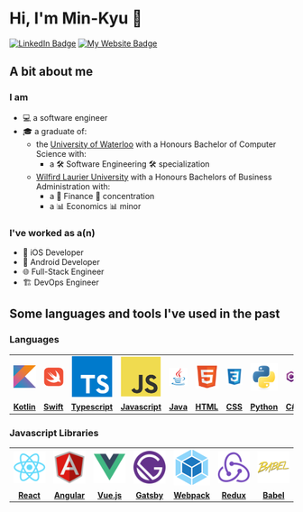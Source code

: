 # Hi, I'm Min-Kyu 👋

[![LinkedIn Badge](https://img.shields.io/badge/My%20LinkedIn%20Profile-0077B5?style=flat-square&logo=Linkedin&logoColor=FFFFFF&link=https://www.linkedin.com/in/leeminkyu16/)](https://www.linkedin.com/in/leeminkyu16/)
[![My Website Badge](https://img.shields.io/badge/My%20Website-4D8FAC?style=flat-square&logo=googlechrome&logoColor=FFFFFF&link=https%3A%2F%2Fleeminkyu16.github.io%2F)](https://www.linkedin.com/in/leeminkyu16/)

## A bit about me

### I am

- 💻 a software engineer
- 🎓 a graduate of:
  - the [University of Waterloo](https://uwaterloo.ca/) with a Honours Bachelor of Computer Science with:
    - a 🛠 Software Engineering 🛠 specialization
  - [Wilfird Laurier University](https://www.wlu.ca/) with a Honours Bachelors of Business Administration with:
    - a 💸 Finance 💸 concentration
    - a 📊 Economics 📊 minor

### I've worked as a(n)

- 🍎 iOS Developer
- 🤖 Android Developer
- 🌐 Full-Stack Engineer
- 🏗️ DevOps Engineer

## Some languages and tools I've used in the past

### Languages

<table>
<tbody>
    <tr align="center" valign="center">
        <td width="10%" align="center">
   <a href="https://kotlinlang.org/">
    <img
     alt="Kotlin Logo"
     src="./readme-assets/kotlin-original.svg"
     width="100%"
    >
   </a>
        </td>
        <td width="10%" align="center">
   <a href="https://www.swift.org/">
    <img
     alt="Swift Logo"
     src="./readme-assets/swift-original.svg"
     width="100%"
    >
   </a>
        </td>
        <td width="10%" align="center">
   <a href="https://www.typescriptlang.org/">
    <img
     alt="Typescript Logo"
     src="./readme-assets/typescript-original.svg"
     width="100%"
    >
   </a>
        </td>
        <td width="10%" align="center">
   <a href="https://ecma-international.org/">
    <img
     alt="Javascript Logo"
     src="./readme-assets/javascript-original.svg"
     width="100%"
    >
   </a>
        </td>
        <td width="10%" align="center">
   <a href="https://www.java.com/en/">
    <img
     alt="Java Logo"
     src="./readme-assets/java-original.svg"
     width="100%"
    >
   </a>
        </td>
        <td width="10%" align="center">
   <a href="https://html.spec.whatwg.org/multipage/">
    <img
     alt="HTML Logo"
     src="./readme-assets/html5-original.svg"
     width="100%"
    >
   </a>
        </td>
        <td width="10%" align="center">
   <a href="https://www.w3.org/Style/CSS/Overview.en.html">
    <img
     alt="CSS Logo"
     src="./readme-assets/css3-original.svg"
     width="100%"
    >
   </a>
        </td>
        <td width="10%" align="center">
   <a href="https://www.python.org/">
    <img
     alt="Python Logo"
     src="./readme-assets/python-original.svg"
     width="100%"
    >
   </a>
        </td>
        <td width="10%" align="center">
   <a href="https://learn.microsoft.com/en-us/dotnet/csharp/">
    <img
     alt="C Sharp Logo"
     src="./readme-assets/csharp-original.svg"
     width="100%"
    >
   </a>
        </td>
        <td width="10%" align="center">
   <a href="https://cplusplus.com/">
    <img
     alt="C Plus Plus Logo"
     src="./readme-assets/cplusplus-original.svg"
     width="100%"
    >
   </a>
        </td>
    </tr>
    <tr align="center" valign="center">
   <td width="10%" align="center">
   <a href="https://kotlinlang.org/">
    <b>
     Kotlin
    </b>
   </a>
  </td>
   <td width="10%" align="center">
   <a href="https://www.swift.org/">
    <b>
     Swift
    </b>
   </a>
  </td>
   <td width="10%" align="center">
   <a href="https://www.typescriptlang.org/">
    <b>
     Typescript
    </b>
   </a>
  </td>
   <td width="10%" align="center">
   <a href="https://ecma-international.org/">
    <b>
     Javascript
    </b>
   </a>
  </td>
   <td width="10%" align="center">
   <a href="https://www.java.com/en/">
    <b>
     Java
    </b>
   </a>
  </td>
   <td width="10%" align="center">
   <a href="https://html.spec.whatwg.org/multipage/">
    <b>
     HTML
    </b>
   </a>
  </td>
   <td width="10%" align="center">
   <a href="https://www.w3.org/Style/CSS/Overview.en.html">
    <b>
     CSS
    </b>
   </a>
  </td>
   <td width="10%" align="center">
   <a href="https://www.python.org/">
    <b>
     Python
    </b>
   </a>
  </td>
   <td width="10%" align="center">
   <a href="https://learn.microsoft.com/en-us/dotnet/csharp/">
    <b>
     C#
    </b>
   </a>
  </td>
        <td width="10%" align="center">
   <a href="https://cplusplus.com/">
    <b>
     C++
    </b>
   </a>
  </td>
    </tr>
</tbody>
</table>

### Javascript Libraries

<table>
<tbody>
 <tr align="center" valign="center">
  <td width="14.28571%" align="center">
   <a href="https://react.dev/">
    <img
     alt="React Logo"
     src="./readme-assets/react-original.svg"
     width="100%"
    >
   </a>
  </td>
  <td width="14.28571%" align="center">
   <a href="https://angular.io/">
    <img
     alt="Angular Logo"
     src="./readme-assets/angularjs-original.svg"
     width="100%"
    >
   </a>
  </td>
  <td width="14.28571%" align="center">
   <a href="https://vuejs.org/">
    <img
     alt="Vue.js Logo"
     src="./readme-assets/vuejs-original.svg"
     width="100%"
    >
   </a>
  </td>
  <td width="14.28571%" align="center">
   <a href="https://www.gatsbyjs.com/">
    <img
     alt="Gatsby Logo"
     src="./readme-assets/gatsby-original.svg"
     width="100%"
    >
   </a>
  </td>
  <td width="14.28571%" align="center">
   <a href="https://webpack.js.org/">
    <img
     alt="Webpack Logo"
     src="./readme-assets/webpack-original.svg"
     width="100%"
    >
   </a>
  </td>
  <td width="14.28571%" align="center">
   <a href="https://redux.js.org/">
    <img
     alt="Redux Logo"
     src="./readme-assets/redux-original.svg"
     width="100%"
    >
   </a>
  </td>
  <td width="14.28571%" align="center">
   <a href="https://babeljs.io/">
    <img
     alt="Babel Logo"
     src="./readme-assets/babel-original.svg"
     width="100%"
    >
   </a>
  </td>
 </tr>
 <tr align="center" valign="center">
   <td width="14.28571%" align="center">
   <a href="https://react.dev/">
    <b>
     React
    </b>
   </a>
  </td>
   <td width="14.28571%" align="center">
   <a href="https://angular.io/">
    <b>
     Angular
    </b>
   </a>
  </td>
   <td width="14.28571%" align="center">
   <a href="https://vuejs.org/">
    <b>
     Vue.js
    </b>
   </a>
  </td>
   <td width="14.28571%" align="center">
   <a href="https://www.gatsbyjs.com/">
    <b>
     Gatsby
    </b>
   </a>
  </td>
   <td width="14.28571%" align="center">
   <a href="https://webpack.js.org/">
    <b>
     Webpack
    </b>
   </a>
  </td>
   <td width="14.28571%" align="center">
   <a href="https://redux.js.org/">
    <b>
     Redux
    </b>
   </a>
  </td>
   <td width="14.28571%" align="center">
   <a href="https://babeljs.io/">
    <b>
     Babel
    </b>
   </a>
  </td>
 </tr>
</tbody>
</table>
